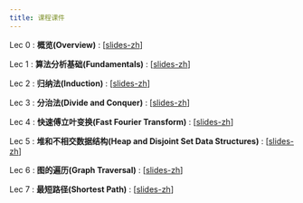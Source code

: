 ```yaml
---
title: 课程课件
---
```


Lec 0
: **概览(Overview)**
  :  \[[slides-zh](https://basics.sjtu.edu.cn/~yangqizhe/pdf/algo2024w/slides/AlgoLec0-handout.pdf)\]



Lec 1
: **算法分析基础(Fundamentals)**
  :  \[[slides-zh](https://basics.sjtu.edu.cn/~yangqizhe/pdf/algo2024w/slides/AlgoLec1-handout.pdf)\]

Lec 2
: **归纳法(Induction)**
  :  \[[slides-zh](https://basics.sjtu.edu.cn/~yangqizhe/pdf/algo2024w/slides/AlgoLec2-handout.pdf)\]

Lec 3
: **分治法(Divide and Conquer)**
  :  \[[slides-zh](https://basics.sjtu.edu.cn/~yangqizhe/pdf/algo2024w/slides/AlgoLec3-handout.pdf)\]

Lec 4
: **快速傅立叶变换(Fast Fourier Transform)**
  :  \[[slides-zh](https://basics.sjtu.edu.cn/~yangqizhe/pdf/algo2024w/slides/AlgoLec4-handout.pdf)\]

Lec 5
: **堆和不相交数据结构(Heap and Disjoint Set Data Structures)**
  :  \[[slides-zh](https://basics.sjtu.edu.cn/~yangqizhe/pdf/algo2024w/slides/AlgoLec5-handout.pdf)\]

Lec 6
: **图的遍历(Graph Traversal)**
  :  \[[slides-zh](https://basics.sjtu.edu.cn/~yangqizhe/pdf/algo2024w/slides/AlgoLec6-handout.pdf)\]

Lec 7
: **最短路径(Shortest Path)**
  :  \[[slides-zh](https://basics.sjtu.edu.cn/~yangqizhe/pdf/algo2024w/slides/AlgoLec7-handout.pdf)\]

